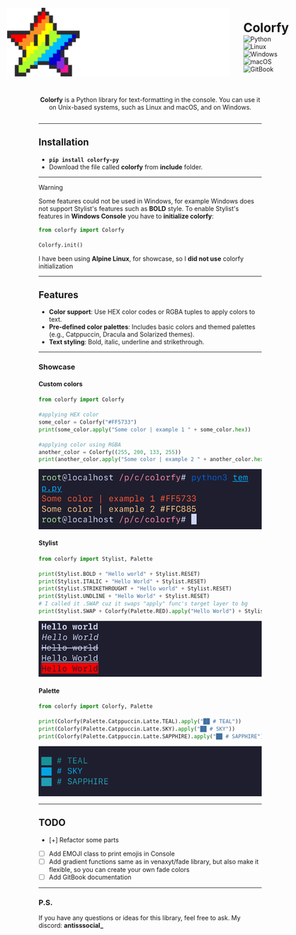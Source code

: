 <div style="display: flex; flex-direction: column; align-items: center; justify-content: center; gap: 20px;">
  <div style="display: flex; align-items: center; justify-content: center; gap: 20px;">
    <img 
      src="./img/README/colorfy-logo_256x256_text.png" 
      alt="Colorfy Logo" 
      width="512" 
      style="position: relative; top: -10px; left: -10px;">
    <div>
      <h1 style="margin: 0;">Colorfy</h1>
      <div>
        <img src="https://img.shields.io/badge/python-3670A0?style=for-the-badge&logo=python&logoColor=ffdd54" alt="Python">
        <img src="https://img.shields.io/badge/Linux-FCC624?style=for-the-badge&logo=linux&logoColor=black" alt="Linux">
        <img src="https://img.shields.io/badge/Windows-0078D6?style=for-the-badge&logo=windows&logoColor=white" alt="Windows">
        <img src="https://img.shields.io/badge/mac%20os-000000?style=for-the-badge&logo=macos&logoColor=F0F0F0" alt="macOS">
        <img src="https://img.shields.io/badge/GitBook-%23000000.svg?style=for-the-badge&logo=gitbook&logoColor=white" alt="GitBook">
      </div>
    </div>
  </div>

  <div style="text-align: center;">
    <p><strong>Colorfy</strong> is a Python library for text-formatting in the console. You can use it on Unix-based systems, such as Linux and macOS, and on Windows.</p>
  </div>
</div>

---

## Installation

- **`pip install colorfy-py`**
- Download the file called **colorfy** from **include** folder.

---


> [!WARNING]
> Some features could not be used in Windows, for example Windows does not support Stylist's features such as **BOLD** style.
> To enable Stylist's features in **Windows Console** you have to **initialize colorfy**:
```python
from colorfy import Colorfy

Colorfy.init()
```


I have been using **Alpine Linux**, for showcase, so I **did not use** colorfy initialization


---

## Features

-   **Color support**: Use HEX color codes or RGBA tuples to apply colors to text.
-   **Pre-defined color palettes**: Includes basic colors and themed palettes (e.g., Catppuccin, Dracula and Solarized themes).
-   **Text styling**: Bold, italic, underline and strikethrough.


---


### Showcase

#### Custom colors

```python
from colorfy import Colorfy

#applying HEX color
some_color = Colorfy("#FF5733")
print(some_color.apply("Some color | example 1 " + some_color.hex))

#applying color using RGBA
another_color = Colorfy((255, 200, 133, 255))
print(another_color.apply("Some color | example 2 " + another_color.hex))
```
![img_example1](./img/CODESNIP/img_example1.jpg)

#### Stylist

```python
from colorfy import Stylist, Palette

print(Stylist.BOLD + "Hello world" + Stylist.RESET)
print(Stylist.ITALIC + "Hello World" + Stylist.RESET)
print(Stylist.STRIKETHROUGHT + "Hello world" + Stylist.RESET)
print(Stylist.UNDLINE + "Hello World" + Stylist.RESET)
# I called it .SWAP cuz it swaps "apply" func's target layer to bg
print(Stylist.SWAP + Colorfy(Palette.RED).apply("Hello World") + Stylist.RESET)
```
![img_example2](./img/CODESNIP/img_example2.jpg)

#### Palette

```python
from colorfy import Colorfy, Palette

print(Colorfy(Palette.Catppuccin.Latte.TEAL).apply("██ # TEAL"))
print(Colorfy(Palette.Catppuccin.Latte.SKY).apply("██ # SKY"))
print(Colorfy(Palette.Catppuccin.Latte.SAPPHIRE).apply("██ # SAPPHIRE"))
```
![img_example3](./img/CODESNIP/img_example3.jpg)

---

## TODO
- [+] Refactor some parts
- [ ] Add EMOJI class to print emojis in Console
- [ ] Add gradient functions same as in venaxyt/fade library, but also make it flexible, so you can create your own fade colors
- [ ] Add GitBook documentation

--- 
### P.S.
If you have any questions or ideas for this library, feel free to ask. My discord: **antisssocial_**





